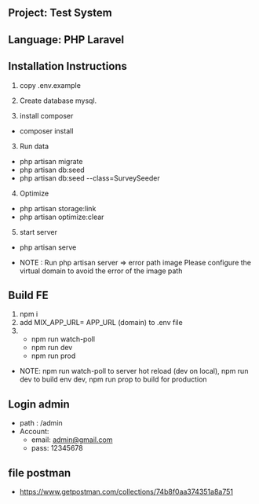 ## Project: Test System
## Language: PHP Laravel

## Installation Instructions

1. copy .env.example

2. Create database mysql.

3. install composer
- composer install

3. Run data

- php artisan migrate
- php artisan db:seed
- php artisan db:seed --class=SurveySeeder

4. Optimize

- php artisan storage:link
- php artisan optimize:clear

5. start server

- php artisan serve

 * NOTE : Run php artisan server => error path image 
 Please configure the virtual domain to avoid the error of the image path

## Build FE
1. npm i 
2. add MIX_APP_URL= APP_URL (domain) to .env file
3.  - npm run watch-poll 
    - npm run dev
    - npm run prod

* NOTE: npm run watch-poll to server hot reload (dev on local), npm run dev to build env dev, npm run prop to build for production


## Login admin

- path : /admin
- Account:
    + email: admin@gmail.com
    + pass:  12345678

## file postman
- https://www.getpostman.com/collections/74b8f0aa374351a8a751
